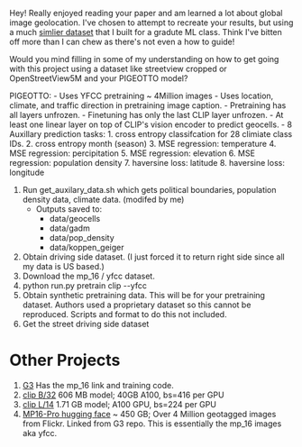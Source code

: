 Hey! Really enjoyed reading your paper and am learned a lot about global image geolocation. I've chosen to attempt to recreate your results, but using a much [simlier dataset](https://www.kaggle.com/datasets/josht000/osv-mini-129k) that I built for a gradute ML class. Think I've bitten off more than I can chew as there's not even a how to guide!

Would you mind filling in some of my understanding on how to get going with this project using a dataset like streetview cropped or OpenStreetView5M and your PIGEOTTO model?


PIGEOTTO:
    - Uses YFCC pretraining ~ 4Million images
    - Uses location, climate, and traffic direction in pretraining image caption.
    - Pretraining has all layers unfrozen.
    - Finetuning has only the last CLIP layer unfrozen. 
    - At least one linear layer on top of CLIP's vision encoder to predict geocells. 
    - 8 Auxillary prediction tasks:
        1. cross entropy classifcation for 28 climiate class IDs.
        2. cross entropy month (season) 
        3. MSE regression: temperature
        4. MSE regression: percipitation
        5. MSE regression: elevation
        6. MSE regression: population density
        7. haversine loss: latitude
        8. haversine loss: longitude

1. Run get_auxilary_data.sh which gets political boundaries, population density data, climate data. (modifed by me)
    * Outputs saved to:
        - data/geocells
        - data/gadm
        - data/pop_density
        - data/koppen_geiger
2. Obtain driving side dataset. (I just forced it to return right side since all my data is US based.)
3. Download the mp_16 / yfcc dataset.
4. python run.py pretrain clip --yfcc
5. Obtain synthetic pretraining data. This will be for your pretraining dataset. Authors used a proprietary dataset so this cannot be reproduced. Scripts and format to do this not included. 
6. Get the street driving side dataset


# Other Projects

1. [G3](https://github.com/Applied-Machine-Learning-Lab/G3) Has the mp_16 link and training code. 
2. [clip B/32](https://huggingface.co/openai/clip-vit-base-patch32/tree/main) 606 MB model; 40GB A100, bs=416 per GPU
3. [clip L/14](https://huggingface.co/openai/clip-vit-large-patch14/tree/main) 1.71 GB model; A100 GPU, bs=224 per GPU
4. [MP16-Pro hugging face](https://huggingface.co/datasets/Jia-py/MP16-Pro) ~ 450 GB; Over 4 Million geotagged images from Flickr. Linked from G3 repo. This is essentially the mp_16 images aka yfcc.